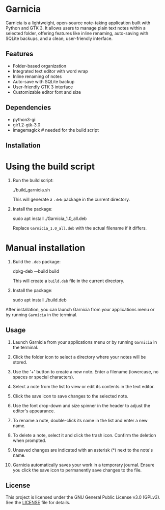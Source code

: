 # Garnicia

Garnicia is a lightweight, open-source note-taking application built with Python and GTK 3. It allows users to manage plain text notes within a selected folder, offering features like inline renaming, auto-saving with SQLite backups, and a clean, user-friendly interface.

## Features

- Folder-based organization
- Integrated text editor with word wrap
- Inline renaming of notes
- Auto-save with SQLite backup
- User-friendly GTK 3 interface
- Customizable editor font and size

## Dependencies

- python3-gi
- gir1.2-gtk-3.0
- imagemagick  # needed for the build script

## Installation

# Using the build script

1. Run the build script:

   ./build_garnicia.sh

   This will generate a `.deb` package in the current directory.

2. Install the package:

   sudo apt install ./Garnicia_1.0_all.deb

   Replace `Garnicia_1.0_all.deb` with the actual filename if it differs.

# Manual installation

1. Build the `.deb` package:

   dpkg-deb --build build

   This will create a `build.deb` file in the current directory.

2. Install the package:

   sudo apt install ./build.deb

After installation, you can launch Garnicia from your applications menu or by running `Garnicia` in the terminal.


## Usage

1. Launch Garnicia from your applications menu or by running `Garnicia` in the terminal.

2. Click the folder icon to select a directory where your notes will be stored.

3. Use the '+' button to create a new note. Enter a filename (lowercase, no spaces or special characters).

4. Select a note from the list to view or edit its contents in the text editor.

5. Click the save icon to save changes to the selected note.
6. Use the font drop-down and size spinner in the header to adjust the editor's appearance.

7. To rename a note, double-click its name in the list and enter a new name.

8. To delete a note, select it and click the trash icon. Confirm the deletion when prompted.

9. Unsaved changes are indicated with an asterisk (*) next to the note's name.

10. Garnicia automatically saves your work in a temporary journal. Ensure you click the save icon to permanently save changes to the file.


## License

This project is licensed under the GNU General Public License v3.0 (GPLv3).
See the [LICENSE](LICENSE) file for details.

